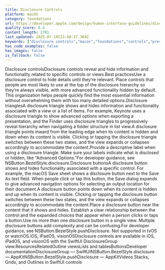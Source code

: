```yaml
---
title: Disclosure Controls
platform: macOS
category: foundations
url: https://developer.apple.com/design/human-interface-guidelines/disclosure-controls
quality_score: 0.4
content_length: 2701
last_updated: 2025-07-19T23:48:37.369Z
keywords: ["disclosure controls","macos","foundations","controls","presentation","navigation","buttons"]
has_code_examples: false
has_images: false
is_fallback: false
---
```


Disclosure controlsDisclosure controls reveal and hide information and functionality related to specific controls or views.Best practicesUse a disclosure control to hide details until they’re relevant. Place controls that people are most likely to use at the top of the disclosure hierarchy so they’re always visible, with more advanced functionality hidden by default. This organization helps people quickly find the most essential information without overwhelming them with too many detailed options.Disclosure trianglesA disclosure triangle shows and hides information and functionality associated with a view or a list of items. For example, Keynote uses a disclosure triangle to show advanced options when exporting a presentation, and the Finder uses disclosure triangles to progressively reveal hierarchy when navigating a folder structure in list view.A disclosure triangle points inward from the leading edge when its content is hidden and down when its content is visible. Clicking or tapping the disclosure triangle switches between these two states, and the view expands or collapses accordingly to accommodate the content.Provide a descriptive label when using a disclosure triangle. Make sure your labels indicate what is disclosed or hidden, like “Advanced Options.”For developer guidance, see NSButton.BezelStyle.disclosure.Disclosure buttonsA disclosure button shows and hides functionality associated with a specific control. For example, the macOS Save sheet shows a disclosure button next to the Save As text field. When people click or tap this button, the Save dialog expands to give advanced navigation options for selecting an output location for their document.A disclosure button points down when its content is hidden and up when its content is visible. Clicking or tapping the disclosure button switches between these two states, and the view expands or collapses accordingly to accommodate the content.Place a disclosure button near the content that it shows and hides. Establish a clear relationship between the control and the expanded choices that appear when a person clicks or taps a button.Use no more than one disclosure button in a single view. Multiple disclosure buttons add complexity and can be confusing.For developer guidance, see NSButton.BezelStyle.pushDisclosure. Not supported in tvOS or watchOS.iOS, iPadOS, visionOSDisclosure controls are available in iOS, iPadOS, and visionOS with the SwiftUI DisclosureGroup view.ResourcesRelatedOutline viewsLists and tablesButtonsDeveloper documentationDisclosureGroup — SwiftUINSButton.BezelStyle.disclosure — AppKitNSButton.BezelStyle.pushDisclosure — AppKitVideos Stacks, Grids, and Outlines in SwiftUI controls